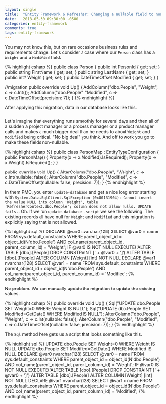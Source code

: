 ```yaml
---
layout: single
title:  "Entity Framework 6 Refresher: Changing a nullable field to non-nullable"
date:   2018-05-30 09:30:00 -0500
categories: entity-framework
comments: true
tags: entity-framework
---
```


You may not know this, but on rare occasions business rules and requirements change.  Let's consider a case where our `Person` class has a `Weight` and a `Modified` field.

{% highlight csharp %}
public class Person
{
    public int PersonId { get; set; }
    public string FirstName { get; set; }
    public string LastName { get; set; }
    public int? Weight { get; set; }
    public DateTimeOffset Modified { get; set; }
}

//migration
public override void Up()
{
    AddColumn("dbo.People", "Weight", c => c.Int());
    AddColumn("dbo.People", "Modified", c => c.DateTimeOffset(precision: 7));
}
{% endhighlight %}

After applying this migration, data in our database looks like this.

<img src="{{ site.url }}{{ site.baseurl }}/assets/images/ef-refresh-nullable-fields.png" alt="">

Let's imagine that everything runs smoothly for several days and then all of a sudden a project manager or a process manager or a product manager calls and makes a much bigger deal than he needs to about `Weight` and `Modified` being critical.  "No big deal" you think.  And off to work you go to make these fields non-nullable.

{% highlight csharp %}
public class PersonMap : EntityTypeConfiguration<Person>
{
    public PersonMap()
    {
        Property(x => x.Modified).IsRequired();
        Property(x => x.Weight).IsRequired();
    }
}

public override void Up()
{
    AlterColumn("dbo.People", "Weight", c => c.Int(nullable: false));
    AlterColumn("dbo.People", "Modified", c => c.DateTimeOffset(nullable: false, precision: 7));
}
{% endhighlight %}


In them PMC, you enter `update-database` and get a nice long error starting with `System.Data.SqlClient.SqlException (0x80131904): Cannot insert the value NULL into column 'Weight', table 'RefresherContext.dbo.People'; column does not allow nulls. UPDATE fails.`.   Oh.  If we run `update-database -script` we see the following.  The existing records all have null for `Weight` and `Modified` and this migration is explicitly saying that is not allowed.

{% highlight sql %}
DECLARE @var0 nvarchar(128)
SELECT @var0 = name
FROM sys.default_constraints
WHERE parent_object_id = object_id(N'dbo.People')
AND col_name(parent_object_id, parent_column_id) = 'Weight';
IF @var0 IS NOT NULL
    EXECUTE('ALTER TABLE [dbo].[People] DROP CONSTRAINT [' + @var0 + ']')
ALTER TABLE [dbo].[People] ALTER COLUMN [Weight] [int] NOT NULL
DECLARE @var1 nvarchar(128)
SELECT @var1 = name
FROM sys.default_constraints
WHERE parent_object_id = object_id(N'dbo.People')
AND col_name(parent_object_id, parent_column_id) = 'Modified';
{% endhighlight %}

No problem.  We can manually update the migration to update the existing values.

{% highlight csharp %}
public override void Up()
{
    Sql("UPDATE dbo.People SET Weight=0 WHERE Weight IS NULL");
    Sql("UPDATE dbo.People SET Modified=GetDate() WHERE Modified IS NULL");
    AlterColumn("dbo.People", "Weight", c => c.Int(nullable: false));
    AlterColumn("dbo.People", "Modified", c => c.DateTimeOffset(nullable: false, precision: 7));
}
{% endhighlight %}

The `Sql` method here gets us a script that looks something like this.

{% highlight sql %}
UPDATE dbo.People SET Weight=0 WHERE Weight IS NULL
UPDATE dbo.People SET Modified=GetDate() WHERE Modified IS NULL
DECLARE @var0 nvarchar(128)
SELECT @var0 = name
FROM sys.default_constraints
WHERE parent_object_id = object_id(N'dbo.People')
AND col_name(parent_object_id, parent_column_id) = 'Weight';
IF @var0 IS NOT NULL
    EXECUTE('ALTER TABLE [dbo].[People] DROP CONSTRAINT [' + @var0 + ']')
ALTER TABLE [dbo].[People] ALTER COLUMN [Weight] [int] NOT NULL
DECLARE @var1 nvarchar(128)
SELECT @var1 = name
FROM sys.default_constraints
WHERE parent_object_id = object_id(N'dbo.People')
AND col_name(parent_object_id, parent_column_id) = 'Modified';
{% endhighlight %}